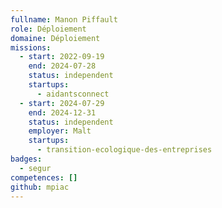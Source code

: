 ```yaml
---
fullname: Manon Piffault
role: Déploiement
domaine: Déploiement
missions:
  - start: 2022-09-19
    end: 2024-07-28
    status: independent
    startups:
      - aidantsconnect
  - start: 2024-07-29
    end: 2024-12-31
    status: independent
    employer: Malt
    startups:
      - transition-ecologique-des-entreprises
badges:
  - segur
competences: []
github: mpiac
---
```

